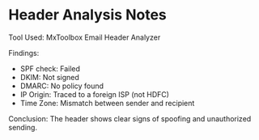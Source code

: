 # Header Analysis Notes

Tool Used: MxToolbox Email Header Analyzer

Findings:
- SPF check: Failed
- DKIM: Not signed
- DMARC: No policy found
- IP Origin: Traced to a foreign ISP (not HDFC)
- Time Zone: Mismatch between sender and recipient

Conclusion: The header shows clear signs of spoofing and unauthorized sending.
